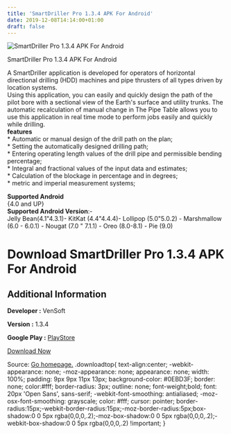 ```yaml
---
title: 'SmartDriller Pro 1.3.4 APK For Android'
date: 2019-12-08T14:14:00+01:00
draft: false
---
```


![SmartDriller Pro 1.3.4 APK For Android](https://i0.wp.com/apkhome.net/wp-content/uploads/2019/12/SmartDriller-Pro-1.3.4.png "SmartDriller Pro 1.3.4 APK For Android")

  

SmartDriller Pro 1.3.4 APK For Android

A SmartDriller application is developed for operators of horizontal directional drilling (HDD) machines and pipe thrusters of all types driven by location systems.  
Using this application, you can easily and quickly design the path of the pilot bore with a sectional view of the Earth's surface and utility trunks. The automatic recalculation of manual change in The Pipe Table allows you to use this application in real time mode to perform jobs easily and quickly while drilling.  
**features**  
\* Automatic or manual design of the drill path on the plan;  
\* Setting the automatically designed drilling path;  
\* Entering operating length values of the drill pipe and permissible bending percentage;  
\* Integral and fractional values of the input data and estimates;  
\* Calculation of the blockage in percentage and in degrees;  
\* metric and imperial measurement systems;

**Supported Android**  
{4.0 and UP}  
**Supported Android Version**:-  
Jelly Bean(4.1"4.3.1)- KitKat (4.4"4.4.4)- Lollipop (5.0"5.0.2) - Marshmallow (6.0 - 6.0.1) - Nougat (7.0 " 7.1.1) - Oreo (8.0-8.1) - Pie (9.0)

Download SmartDriller Pro 1.3.4 APK For Android
===============================================

Additional Information
----------------------

**Developer :** VenSoft

**Version :** 1.3.4

**Google Play :** [PlayStore](https://play.google.com/store/apps/details?id=ru.vensoft.boring.boring&hl=en)

  

[Download Now](https://store4app.co/post/smartdriller-pro-1-3-4-apk-for-android_1575792737)

  
Source: [Go homepage.](https://store4app.co/post/smartdriller-pro-1-3-4-apk-for-android_1575792737) .downloadtop{ text-align:center; -webkit-appearance: none; -moz-appearance: none; appearance: none; width: 100%; padding: 9px 9px 11px 13px; background-color: #0EBD3F; border: none; color:#fff; border-radius: 3px; outline: none; font-weight;bold; font: 20px 'Open Sans', sans-serif; -webkit-font-smoothing: antialiased; -moz-osx-font-smoothing: grayscale; color: #fff; cursor: pointer; border-radius:15px;-webkit-border-radius:15px;-moz-border-radius:5px;box-shadow:0 0 5px rgba(0,0,0,.2);-moz-box-shadow:0 0 5px rgba(0,0,0,.2);-webkit-box-shadow:0 0 5px rgba(0,0,0,.2) !important; }